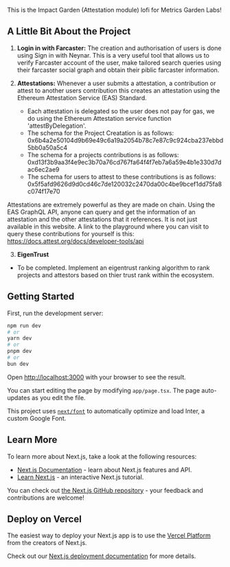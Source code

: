 This is the Impact Garden (Attestation module) lofi for Metrics Garden Labs!

## A Little Bit About the Project

1. **Login in with Farcaster:** The creation and authorisation of users is done using Sign in with Neynar. This is a very useful tool that allows us to verify Farcaster account of the user, make tailored search queries using their farcaster social graph and obtain their piblic farcaster information.

2. **Attestations:** Whenever a user submits a attestation, a contribution or attest to another users contribution this creates an attestation using the Ethereum Attestation Service (EAS) Standard.
   - Each attestation is delegated so the user does not pay for gas, we do using the Ethereum Attestation service function 'attestByDelegation'.
   - The schema for the Project Creatation is as follows: 0x6b4a2e50104d9b69e49c6a19a2054b78c7e87c9c924cba237ebbd5bb0a50a5c4
   - The schema for a projects contributions is as follows: 0xd13f3b9aa3f4e9ec3b70a76cd767fa64f4f7eb7a6a59e4b1e330d7dac6ec2ae9
   - The schema for users to attest to these contributions is as follows: 0x5f5afd9626d9d0cd46c7de120032c2470da00c4be9bcef1dd75fa8c074f17e70
  
Attestations are extremely powerful as they are made on chain. Using the EAS GraphQL API, anyone can query and get the information of an attestation and the other attestations that it references. It is not just available in this website. A link to the playground where you can visit to query these contributions for yourself is this: https://docs.attest.org/docs/developer-tools/api
  
3. **EigenTrust**
- To be completed. Implement an eigentrust ranking algorithm to rank projects and attestors based on thier trust rank within the ecosystem.

## Getting Started

First, run the development server:

```bash
npm run dev
# or
yarn dev
# or
pnpm dev
# or
bun dev
```

Open [http://localhost:3000](http://localhost:3000) with your browser to see the result.

You can start editing the page by modifying `app/page.tsx`. The page auto-updates as you edit the file.

This project uses [`next/font`](https://nextjs.org/docs/basic-features/font-optimization) to automatically optimize and load Inter, a custom Google Font.

## Learn More

To learn more about Next.js, take a look at the following resources:

- [Next.js Documentation](https://nextjs.org/docs) - learn about Next.js features and API.
- [Learn Next.js](https://nextjs.org/learn) - an interactive Next.js tutorial.

You can check out [the Next.js GitHub repository](https://github.com/vercel/next.js/) - your feedback and contributions are welcome!

## Deploy on Vercel

The easiest way to deploy your Next.js app is to use the [Vercel Platform](https://vercel.com/new?utm_medium=default-template&filter=next.js&utm_source=create-next-app&utm_campaign=create-next-app-readme) from the creators of Next.js.

Check out our [Next.js deployment documentation](https://nextjs.org/docs/deployment) for more details.
